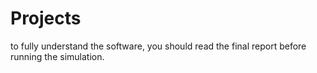 # Projects
to fully understand the software, you should read the final report before running the simulation. 
